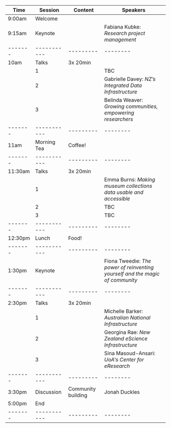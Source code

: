 |Time   |Session    |Content  |Speakers|
|-------|-----------|---------|--------|
|9:00am |Welcome    |         |        |
|9:15am |Keynote    |         | Fabiana Kubke: _Research project management_
|-------|-----------|---------|--------|
|10am   |Talks      |3x 20min |        |
||1|| TBC
||2|| Gabrielle Davey: _NZ’s Integrated Data Infrastructure_ 
||3|| Belinda Weaver:  _Growing communities, empowering researchers_
|-------|-----------|---------|--------|
|11am   |Morning Tea|Coffee!  |
|-------|-----------|---------|--------|
|11:30am|Talks      |3x 20min |
||1|| Emma Burns: _Making museum collections data usable and accessible_
||2|| TBC
||3|| TBC
|-------|-----------|---------|--------|
|12:30pm|Lunch      |Food!    |
|-------|-----------|---------|--------|
|1:30pm |Keynote    |         | Fiona Tweedie: _The power of reinventing yourself and the magic of community_
|-------|-----------|---------|--------|
|2:30pm |Talks      |3x 20min |
||1|| Michelle Barker: _Australian National Infrastructure_
||2|| Georgina Rae: _New Zealand eScience Infrastructure_
||3|| Sina Masoud-Ansari: _UoA's Center for eResearch_
|-------|-----------|---------|--------|
|3:30pm |Discussion | Community building | Jonah Duckles
|5:00pm | End |||
|-------|-----------|---------|--------|

